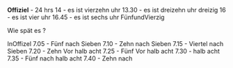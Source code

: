 **Offiziel** - 24 hrs
14 - es ist vierzehn uhr
13.30 - es ist dreizehn uhr dreizig
16 - es ist vier uhr
16.45 - es ist sechs uhr FünfundVierzig

Wie spät es ?

InOffizel
7.05 - Fünf nach Sieben
7.10 - Zehn nach Sieben
7.15 - Viertel nach Sieben
7.20 - Zehn Vor halb acht
7.25 - Fünf Vor halb acht
7.30 - halb acht
7.35 - Fünf nach halb acht
7.40 - Zehn nach

